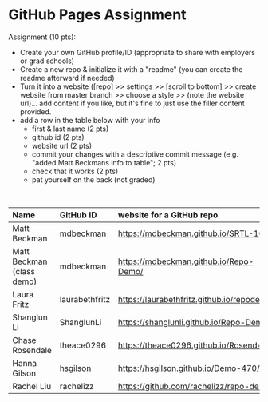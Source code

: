 # GitHub Pages Assignment

Assignment (10 pts):
- Create your own GitHub profile/ID (appropriate to share with employers or grad schools)
- Create a new repo & initialize it with a "readme" (you can create the readme afterward if needed)
- Turn it into a website ([repo] >> settings >> [scroll to bottom] >> create website from master branch >> choose a style >> (note the website url)... add content if you like, but it's fine to just use the filler content provided.
- add a row in the table below with your info
    - first & last name (2 pts)
    - github id (2 pts)
    - website url (2 pts)
    - commit your changes with a descriptive commit message (e.g. "added Matt Beckmans info to table"; 2 pts)
    - check that it works (2 pts)
    - pat yourself on the back (not graded)

<br>


|Name                   |GitHub ID         |website for a GitHub repo  |  
|:----------------------|:-----------------|:--------------------------|  
| Matt Beckman    | mdbeckman      | <https://mdbeckman.github.io/SRTL-10/>   |  
| Matt Beckman (class demo) | mdbeckman | <https://mdbeckman.github.io/Repo-Demo/> |
| Laura Fritz |laurabethfritz  |https://laurabethfritz.github.io/repodemo/  |
| Shanglun Li | ShanglunLi | https://shanglunli.github.io/Repo-Demo/ |
| Chase Rosendale | theace0296 | https://theace0296.github.io/Rosendale/ |
| Hanna Gilson | hsgilson | <https://hsgilson.github.io/Demo-470/> |
| Rachel Liu   | rachelizz  | https://github.com/rachelizz/repo-demo  |
